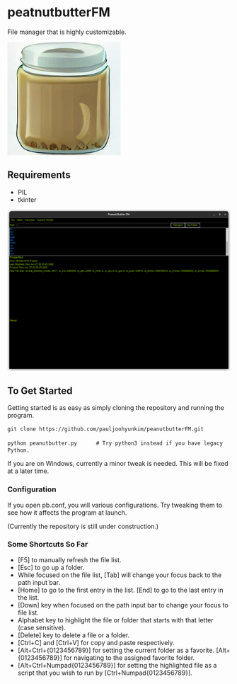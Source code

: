 # peatnutbutterFM
File manager that is highly customizable.

![Peanut Butter Icon](peanutbutter.jpg)

## Requirements
* PIL
* tkinter

![Screenshot with DARK MODE](docs/images/Screenshot%20from%202022-06-29%2020-45-26.png)

## To Get Started
Getting started is as easy as simply cloning the repository and running the program.

```
git clone https://github.com/pauljoohyunkim/peanutbutterFM.git

python peanutbutter.py      # Try python3 instead if you have legacy Python.

```

If you are on Windows, currently a minor tweak is needed. This will be fixed at a later time.

### Configuration
If you open pb.conf, you will various configurations. Try tweaking them to see how it affects the program at launch.

(Currently the repository is still under construction.)

### Some Shortcuts So Far
* [F5] to manually refresh the file list.
* [Esc] to go up a folder.
* While focused on the file list, [Tab] will change your focus back to the path input bar.
* [Home] to go to the first entry in the list. [End] to go to the last entry in the list.
* [Down] key when focused on the path input bar to change your focus to file list.
* Alphabet key to highlight the file or folder that starts with that letter (case sensitive).
* [Delete] key to delete a file or a folder.
* [Ctrl+C] and [Ctrl+V] for copy and paste respectively.
* [Alt+Ctrl+{0123456789}] for setting the current folder as a favorite. [Alt+{0123456789}] for navigating to the assigned favorite folder.
* [Alt+Ctrl+Numpad{0123456789}] for setting the highlighted file as a script that you wish to run by [Ctrl+Numpad{0123456789}].
